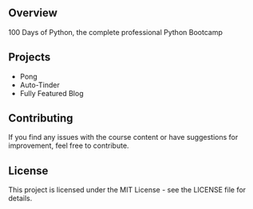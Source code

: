## Overview
100 Days of Python, the complete professional Python Bootcamp

## Projects
- Pong
- Auto-Tinder
- Fully Featured Blog
  
## Contributing
If you find any issues with the course content or have suggestions for improvement, feel free to contribute.

## License
This project is licensed under the MIT License - see the LICENSE file for details.
